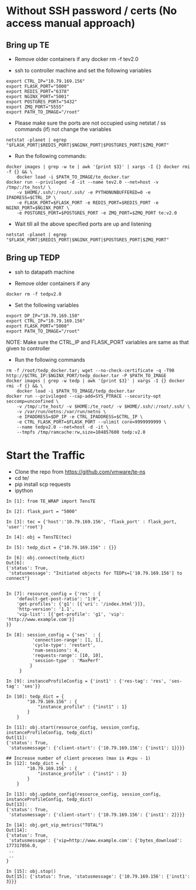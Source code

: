 Without SSH password / certs (No access manual approach)
========================================================

## Bring up TE
* Remove older containers if any
docker rm -f tev2.0

* ssh to controller machine and set the following variables
```
export CTRL_IP="10.79.169.156"
export FLASK_PORT="5000"
export REDIS_PORT="6378"
export NGINX_PORT="5001"
export POSTGRES_PORT="5432"
export ZMQ_PORT="5555"
export PATH_TO_IMAGE="/root"
```

* Please make sure the ports are not occupied using netstat / ss commands (if) not change the variables
```
netstat -planet | egrep "$FLASK_PORT|$REDIS_PORT|$NGINX_PORT|$POSTGRES_PORT|$ZMQ_PORT"
```

* Run the following commands:
```
docker images | grep -w te | awk '{print $3}' | xargs -I {} docker rmi -f {} && \
	docker load -i $PATH_TO_IMAGE/te_docker.tar
docker run --privileged -d -it --name tev2.0 --net=host -v /tmp/:/te_host/ \
	-v $HOME/.ssh/:/root/.ssh/ -e PYTHONUNBUFFERED=0 -e IPADRESS=$CTRL_IP \
	-e FLASK_PORT=$FLASK_PORT -e REDIS_PORT=$REDIS_PORT -e NGINX_PORT=$NGINX_PORT \
	-e POSTGRES_PORT=$POSTGRES_PORT -e ZMQ_PORT=$ZMQ_PORT te:v2.0
```

* Wait till all the above specified ports are up and listening
```
netstat -planet | egrep "$FLASK_PORT|$REDIS_PORT|$NGINX_PORT|$POSTGRES_PORT|$ZMQ_PORT"
```

## Bring up TEDP
* ssh to datapath machine

* Remove older containers if any
```
docker rm -f tedpv2.0
```

* Set the following variables
```
export DP_IP="10.79.169.150"
export CTRL_IP="10.79.169.156"
export FLASK_PORT="5000"
export PATH_TO_IMAGE="/root"
```

NOTE: Make sure the CTRL_IP and FLASK_PORT variables are same as that given to controller

* Run the following commands
```
rm -f /root/tedp_docker.tar; wget --no-check-certificate -q -T90 http://$CTRL_IP:$NGINX_PORT/tedp_docker.tar -P $PATH_TO_IMAGE
docker images | grep -w tedp | awk '{print $3}' | xargs -I {} docker rmi -f {} && \
	docker load -i $PATH_TO_IMAGE/tedp_docker.tar
docker run --privileged --cap-add=SYS_PTRACE --security-opt seccomp=unconfined \
	-v /tmp/:/te_host/ -v $HOME:/te_root/ -v $HOME/.ssh/:/root/.ssh/ \
	-v /var/run/netns:/var/run/netns \
	-e IPADDRESS=$DP_IP -e CTRL_IPADDRESS=$CTRL_IP \
	-e CTRL_FLASK_PORT=$FLASK_PORT --ulimit core=9999999999 \
	--name tedpv2.0 --net=host -d -it \
	--tmpfs /tmp/ramcache:rw,size=104857600 tedp:v2.0
```

Start the Traffic
=================

* Clone the repo from https://github.com/vmware/te-ns
* cd te/
* pip install scp requests
* ipython

```
In [1]: from TE_WRAP import TensTE

In [2]: flask_port = "5000"

In [3]: tec = {'host':'10.79.169.156', 'flask_port' : flask_port, 'user':'root'}

In [4]: obj = TensTE(tec)

In [5]: tedp_dict = {"10.79.169.156" : {}}

In [6]: obj.connect(tedp_dict)
Out[6]:
{'status': True,
 'statusmessage': "Initiated objects for TEDPs=['10.79.169.156'] to connect"}


In [7]: resource_config = {'res' : {
    'default-get-post-ratio': '1:0',
    'get-profiles': {'g1': [{'uri': '/index.html'}]},
    'http-version': '1.1',
    'vip-list': [{'get-profile': 'g1', 'vip': 'http://www.example.com'}]
}}

In [8]: session_config = {'ses'  : {
          'connection-range': [1, 1],
          'cycle-type': 'restart',
          'num-sessions': 4,
          'requests-range': [10, 10],
          'session-type' : 'MaxPerf'
         }
     }

In [9]: instanceProfileConfig = {'inst1' : {'res-tag': 'res', 'ses-tag': 'ses'}}

In [10]: tedp_dict = {
        "10.79.169.156" : {
            "instance_profile" : {"inst1" : 1}
        }
    }

In [11]: obj.start(resource_config, session_config, instanceProfileConfig, tedp_dict)
Out[11]:
{'status': True,
 'statusmessage': {'client-start': {'10.79.169.156': {'inst1': 1}}}}

## Increase number of client proceses (max is #cpu - 1)
In [12]: tedp_dict = {
        "10.79.169.156" : {
            "instance_profile" : {"inst1" : 3}
        }
    }

In [13]: obj.update_config(resource_config, session_config, instanceProfileConfig, tedp_dict)
Out[13]:
{'status': True,
 'statusmessage': {'client-start': {'10.79.169.156': {'inst1': 2}}}}

In [14]: obj.get_vip_metrics("TOTAL")
Out[14]:
{'status': True,
 'statusmessage': {'vip=http://www.example.com': {'bytes_download': 177317056.0,
 ..
 ..
}

In [15]: obj.stop()
Out[15]: {'status': True, 'statusmessage': {'10.79.169.156': {'inst1': 3}}}
```

